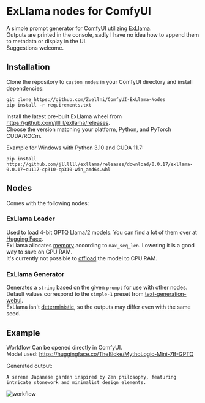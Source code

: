 # ExLlama nodes for ComfyUI
A simple prompt generator for [ComfyUI](https://github.com/comfyanonymous/ComfyUI) utilizing [ExLlama](https://github.com/turboderp/exllama).  
Outputs are printed in the console, sadly I have no idea how to append them to metadata or display in the UI.  
Suggestions welcome.

## Installation
Clone the repository to `custom_nodes` in your ComfyUI directory and install dependencies:
```
git clone https://github.com/Zuellni/ComfyUI-ExLlama-Nodes
pip install -r requirements.txt
```

Install the latest pre-built ExLlama wheel from https://github.com/jllllll/exllama/releases.  
Choose the version matching your platform, Python, and PyTorch CUDA/ROCm.

Example for Windows with Python 3.10 and CUDA 11.7:
```
pip install https://github.com/jllllll/exllama/releases/download/0.0.17/exllama-0.0.17+cu117-cp310-cp310-win_amd64.whl
```

## Nodes
Comes with the following nodes:

### ExLlama Loader
Used to load 4-bit GPTQ Llama/2 models. You can find a lot of them over at [Hugging Face](https://huggingface.co/TheBloke).  
ExLlama allocates [memory](https://github.com/turboderp/exllama/issues/259) according to `max_seq_len`. Lowering it is a good way to save on GPU RAM.  
It's currently not possible to [offload](https://github.com/turboderp/exllama/issues/177) the model to CPU RAM.

### ExLlama Generator
Generates a `string` based on the given `prompt` for use with other nodes.  
Default values correspond to the `simple-1` preset from [text-generation-webui](https://github.com/oobabooga/text-generation-webui).  
ExLlama isn't [deterministic](https://github.com/turboderp/exllama/issues/201), so the outputs may differ even with the same seed.

## Example
Workflow Can be opened directly in ComfyUI.  
Model used: https://huggingface.co/TheBloke/MythoLogic-Mini-7B-GPTQ

Generated output:
```
A serene Japanese garden inspired by Zen philosophy, featuring intricate stonework and minimalist design elements.
```

![workflow](https://github.com/Zuellni/ComfyUI-ExLlama-Nodes/assets/123005779/e5956c9a-36f7-4674-9737-2589727bf73d)
